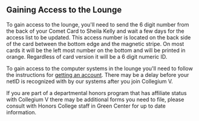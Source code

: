 ## Gaining Access to the Lounge

To gain access to the lounge, you'll need to send the 6 digit number from the back of your Comet Card to Sheila Kelly and wait a few days for the access list to be updated.  This access number is located on the back side of the card between the bottom edge and the magnetic stripe.  On most cards it will be the left most number on the bottom and will be printed in orange.  Regardless of card version it will be a 6 digit numeric ID.

To gain access to the computer systems in the lounge you'll need to follow the instructions for [getting an account](../cvos/getting-started/).  There may be a delay before your netID is recognized with by our systems after you join Collegium V.

If you are part of a departmental honors program that has affiliate status with Collegium V there may be additional forms you need to file, please consult with Honors College staff in Green Center for up to date information.

